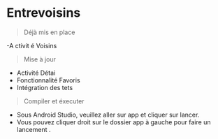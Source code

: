 # Entrevoisins

>Déjà mis en place

-A ctivit é Voisins 


>Mise à jour

- Activité Détai
- Fonctionnalité Favoris
- Intégration des tets

> Compiler et éxecuter

- Sous Android Studio, veuillez aller sur app et cliquer sur lancer.
- Vous pouvez cliquer  droit sur le dossier app à gauche  pour faire un lancement .

